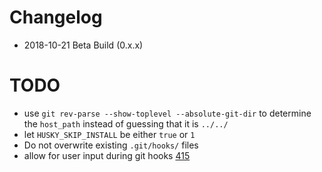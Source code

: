 # Changelog
- 2018-10-21 Beta Build (0.x.x)

# TODO
- use `git rev-parse --show-toplevel --absolute-git-dir` to determine the `host_path` instead of guessing that it is `../../`
- let `HUSKY_SKIP_INSTALL` be either `true` or `1`
- Do not overwrite existing `.git/hooks/` files
- allow for user input during git hooks [415](https://github.com/typicode/husky/pull/415)
